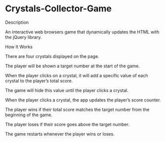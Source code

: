 # Crystals-Collector-Game

Description

An interactive web browsers game that dynamically updates the HTML with the jQuery library.



How It Works

There are four crystals displayed on the page.

The player will be shown a target number at the start of the game.

When the player clicks on a crystal, it will add a specific value of each crystal to the player’s total score.

The game will hide this value until the player clicks a crystal.

When the player clicks a crystal, the app updates the player’s score counter.

The player wins if their total score matches the target number from the beginning of the game.

The player loses if their score goes above the target number.

The game restarts whenever the player wins or loses.


